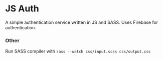 # JS Auth
A simple authentication service written in JS and SASS. Uses Firebase for authentication.
### Other
Run SASS compiler with `sass --watch css/input.scss css/output.css`
